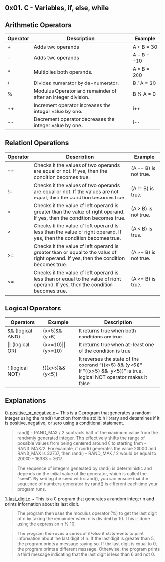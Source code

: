 ## 0x01. C - Variables, if, else, while

## Arithmetic Operators
| Operator | Description | Example |
| --------------- | --------------- | --------------- |
| + | Adds two operands | A + B = 30 |
| - | Adds two operands |  A − B = -10 |
| * | Multiplies both operands. |  A * B = 200 |
| / | Divides numerator by de-numerator. | B / A = 20 |
| % | Modulus Operator and remainder of after an integer division. | B % A = 0 |
| ++ | Increment operator increases the integer value by one. | i++ |
| -- | Decrement operator decreases the integer value by one.. |i-- |

## Relationl Operations
| Operator	| Description	| Example |
| --------------- | --------------- | --------------- |
| ==	| Checks if the values of two operands are equal or not. If yes, then the condition becomes true.	| (A == B) is not true. |
| != | Checks if the values of two operands are equal or not. If the values are not equal, then the condition becomes true.	| (A != B) is true. |
| > | Checks if the value of left operand is greater than the value of right operand. If yes, then the condition becomes true. |	(A > B) is not true. |
| <	| Checks if the value of left operand is less than the value of right operand. If yes, then the condition becomes true. |	(A < B) is true. |
| >= | Checks if the value of left operand is greater than or equal to the value of right operand. If yes, then the condition becomes true.	| (A >= B) is not true. |
| <= | Checks if the value of left operand is less than or equal to the value of right operand. If yes, then the condition becomes true.	| (A <= B) is true. |

## Logical Operators
| Operators | Example | Description |
| --------------- | --------------- | --------------- |
| && (logical AND) | (x>5)&&(y<5) | It returns true when both conditions are true |
| \|\| (logical OR) | (x>=10)\|\|(y>=10) | It returns true when at-least one of the condition is true |
| ! (logical NOT) | !((x>5)&&(y<5)) | It reverses the state of the operand “((x>5) && (y<5))” <br> If “((x>5) && (y<5))” is true, logical NOT operator makes it false |

## Explanations 
[0-positive_or_negative.c](https://github.com/Darryl-Mbae/alx-low_level_programming/blob/master/0x01-variables_if_else_while/0-positive_or_negative.c) ~ This is a C program that generates a random integer using the rand() function from the stdlib.h library and determines if it is positive, negative, or zero using a conditional statement.
> rand() - RAND_MAX / 2 subtracts half of the maximum value from the randomly generated integer. This effectively shifts the range of possible values from being centered around 0 to starting from -RAND_MAX/2. For example, if rand() generates the value 20000 and RAND_MAX is 32767, then rand() - RAND_MAX / 2 would be equal to 20000 - 16383 = 3617.

> The sequence of integers generated by rand() is deterministic and depends on the initial value of the generator, which is called the "seed". By setting the seed with srand(), you can ensure that the sequence of numbers generated by rand() is different each time your program runs.

[1-last_digit.c](https://github.com/Darryl-Mbae/alx-low_level_programming/blob/master/0x01-variables_if_else_while/1-last_digit.c) ~ This is a C program that generates a random integer n and prints information about its last digit.
> The program then uses the modulus operator (%) to get the last digit of n by taking the remainder when n is divided by 10. This is done using the expression n % 10.

> The program then uses a series of if/else if statements to print information about the last digit of n. If the last digit is greater than 5, the program prints a message saying so. If the last digit is equal to 0, the program prints a different message. Otherwise, the program prints a third message indicating that the last digit is less than 6 and not 0.
